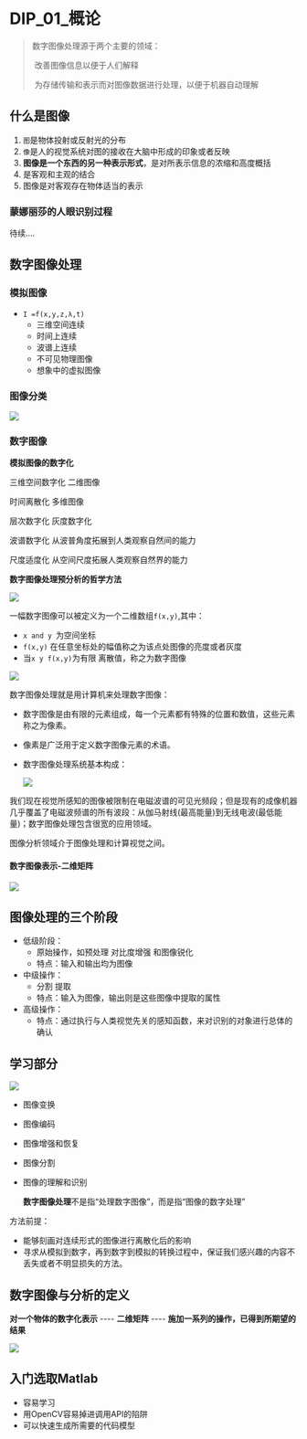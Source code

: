 # DIP_01_概论

>数字图像处理源于两个主要的领域：
>
>​	改善图像信息以便于人们解释
>
>​	为存储传输和表示而对图像数据进行处理，以便于机器自动理解

## 什么是图像 

1. `图`是物体投射或反射光的分布
2. `像`是人的视觉系统对图的接收在大脑中形成的印象或者反映
3. **图像是一个东西的另一种表示形式**，是对所表示信息的浓缩和高度概括
4. 是客观和主观的结合
5. 图像是对客观存在物体适当的表示

### 蒙娜丽莎的人眼识别过程

待续....

## 数字图像处理

### 模拟图像

- `I =f(x,y,z,λ,t) `
  - 三维空间连续
  - 时间上连续
  - 波谱上连续
  - 不可见物理图像
  - 想象中的虚拟图像

### 图像分类

![](../media/01_分类.png)

### 数字图像

**模拟图像的数字化**

三维空间数字化  二维图像

时间离散化          多维图像

层次数字化          灰度数字化

波谱数字化          从波普角度拓展到人类观察自然间的能力

尺度适度化          从空间尺度拓展人类观察自然界的能力

**数字图像处理预分析的哲学方法**

![](../media/05_哲学思想.png)

一幅数字图像可以被定义为一个二维数组`f(x,y)`,其中：

- `x and y `为空间坐标
- `f(x,y)` 在任意坐标处的幅值称之为该点处图像的亮度或者灰度 
- 当`x y f(x,y)`为有限 离散值，称之为数字图像

![](../media/02_数字图像.png)

数字图像处理就是用计算机来处理数字图像：

- 数字图像是由有限的元素组成，每一个元素都有特殊的位置和数值，这些元素称之为像素。

- 像素是广泛用于定义数字图像元素的术语。

- 数字图像处理系统基本构成：

  ![](../media/03_基本构成.png)

我们现在视觉所感知的图像被限制在电磁波谱的可见光频段；但是现有的成像机器几乎覆盖了电磁波频谱的所有波段：从伽马射线(最高能量)到无线电波(最低能量)；数字图像处理包含很宽的应用领域。

图像分析领域介于图像处理和计算视觉之间。

#### 数字图像表示-二维矩阵

![](../media/04_数字图像表示.png)

## 图像处理的三个阶段

- 低级阶段：
  - 原始操作，如预处理 对比度增强 和图像锐化
  - 特点：输入和输出均为图像
- 中级操作：
  - 分割 提取
  - 特点：输入为图像，输出则是这些图像中提取的属性
- 高级操作：
  - 特点：通过执行与人类视觉先关的感知函数，来对识别的对象进行总体的确认

## 学习部分

![](../media/04_数字图像学习部分.png)

- 图像变换

- 图像编码

- 图像增强和恢复

- 图像分割

- 图像的理解和识别

  **数字图像处理**不是指“处理数字图像”，而是指“图像的数字处理”

方法前提：

- 能够刻画对连续形式的图像进行离散化后的影响
- 寻求从模拟到数字，再到数字到模拟的转换过程中，保证我们感兴趣的内容不丢失或者不明显损失的方法。

## 数字图像与分析的定义

**对一个物体的数字化表示** ---- **二维矩阵** ---- **施加一系列的操作，已得到所期望的结果**

![](../media/05_处理流程.png)

## 入门选取Matlab

- 容易学习
- 用OpenCV容易掉进调用API的陷阱
- 可以快速生成所需要的代码模型
